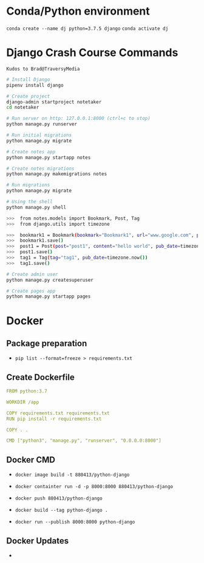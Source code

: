 # Conda/Python environment

`conda create --name dj python=3.7.5 django`
`conda activate dj`

# Django Crash Course Commands
`Kudos to Brad@TraversyMedia`

```bash
# Install Django
pipenv install django
```

```bash
# Create project
django-admin startproject notetaker 
cd notetaker 
```

```bash
# Run server on http: 127.0.0.1:8000 (ctrl+c to stop)
python manage.py runserver
```

```bash
# Run initial migrations
python manage.py migrate
```

```bash
# Create notes app
python manage.py startapp notes 
```

```bash
# Create notes migrations
python manage.py makemigrations notes 
```

```bash
# Run migrations
python manage.py migrate
```

```bash
# Using the shell
python manage.py shell

>>>  from notes.models import Bookmark, Post, Tag
>>>  from django.utils import timezone

>>>  bookmark1 = Bookmark(bookmark="Bookmark1", url="www.google.com", pub_date=timezone.now())
>>>  bookmark1.save()
>>>  post1 = Post(post="post1", content="hello world", pub_date=timezone.now())
>>>  post1.save()
>>>  tag1 = Tag(tag="tag1", pub_date=timezone.now())
>>>  tag1.save()
```

```bash
# Create admin user
python manage.py createsuperuser
```

```bash
# Create pages app
python manage.py startapp pages
```

# Docker

## Package preparation
- `pip list --format=freeze > requirements.txt`

## Create Dockerfile
```yml
FROM python:3.7

WORKDIR /app

COPY requirements.txt requirements.txt
RUN pip install -r requirements.txt

COPY . .

CMD ["python3", "manage.py", "runserver", "0.0.0.0:8000"]
```

## Docker CMD
- `docker image build -t 880413/python-django`
- `docker containter run -d -p 8000:8000 880413/python-django`
- `docker push 880413/python-django`

- `docker build --tag python-django .`
- `docker run --publish 8000:8000 python-django`

## Docker Updates
- 